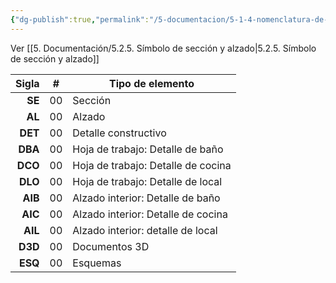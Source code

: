```yaml
---
{"dg-publish":true,"permalink":"/5-documentacion/5-1-4-nomenclatura-de-puntos-de-vista/","created":"2024-12-27T13:54:57.842-03:00","updated":"2025-01-28T19:21:41.778-03:00"}
---
```


Ver [[5. Documentación/5.2.5. Símbolo de sección y alzado\|5.2.5. Símbolo de sección y alzado]]

|   Sigla | #   | Tipo de elemento                   |
| ------: | --- | ---------------------------------- |
|  **SE** | 00  | Sección                            |
|  **AL** | 00  | Alzado                             |
| **DET** | 00  | Detalle constructivo               |
| **DBA** | 00  | Hoja de trabajo: Detalle de baño   |
| **DCO** | 00  | Hoja de trabajo: Detalle de cocina |
| **DLO** | 00  | Hoja de trabajo: Detalle de local  |
| **AIB** | 00  | Alzado interior: Detalle de baño   |
| **AIC** | 00  | Alzado interior: Detalle de cocina |
| **AIL** | 00  | Alzado interior: detalle de local  |
| **D3D** | 00  | Documentos 3D                      |
| **ESQ** | 00  | Esquemas                           |

